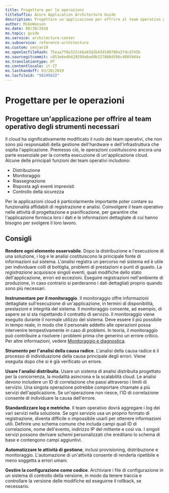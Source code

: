 ```yaml
---
title: Progettare per le operazioni
titleSuffix: Azure Application Architecture Guide
description: Progettare un'applicazione per offrire al team operativo gli strumenti necessari.
author: MikeWasson
ms.date: 08/30/2018
ms.topic: guide
ms.service: architecture-center
ms.subservice: reference-architecture
ms.custom: seojan19
ms.openlocfilehash: 75eaa7f8e322c66a83d2b43d180780a2fdcd745b
ms.sourcegitcommit: c053e6edb429299a0ad9b327888d596c48859d4a
ms.translationtype: HT
ms.contentlocale: it-IT
ms.lasthandoff: 03/20/2019
ms.locfileid: "58245632"
---
```

# <a name="design-for-operations"></a>Progettare per le operazioni

## <a name="design-an-application-so-that-the-operations-team-has-the-tools-they-need"></a>Progettare un'applicazione per offrire al team operativo degli strumenti necessari

Il cloud ha significativamente modificato il ruolo dei team operativi, che non sono più responsabili della gestione dell'hardware e dell'infrastruttura che ospita l'applicazione.  Premesso ciò, le operazioni costituiscono ancora una parte essenziale per la corretta esecuzione di un'applicazione cloud. Alcune delle principali funzioni dei team operativi includono:

- Distribuzione
- Monitoraggio
- Riassegnazione
- Risposta agli eventi imprevisti
- Controllo della sicurezza

Per le applicazioni cloud è particolarmente importante poter contare su funzionalità affidabili di registrazione e analisi. Coinvolgere il team operativo nelle attività di progettazione e pianificazione, per garantire che l'applicazione fornisca loro i dati e le informazioni dettagliate di cui hanno bisogno per svolgere il loro lavoro.  <!-- to do: Link to DevOps checklist -->

## <a name="recommendations"></a>Consigli

**Rendere ogni elemento osservabile**. Dopo la distribuzione e l'esecuzione di una soluzione, i log e le analisi costituiscono la principale fonte di informazioni sul sistema. L'*analisi* registra un percorso nel sistema ed è utile per individuare colli di bottiglia, problemi di prestazioni e punti di guasto. La *registrazione* acquisisce singoli eventi, quali modifiche dello stato dell'applicazione, errori ed eccezioni. Eseguire registrazioni nell'ambiente di produzione, in caso contrario si perderanno i dati dettagliati proprio quando sono più necessari.

**Instrumentare per il monitoraggio**. Il monitoraggio offre informazioni dettagliate sull'esecuzione di un'applicazione, in termini di disponibilità, prestazioni e integrità del sistema. Il monitoraggio consente, ad esempio, di sapere se si sta rispettando il contratto di servizio. Il monitoraggio viene eseguito durante il normale utilizzo del sistema. Deve essere il più possibile in tempo reale, in modo che il personale addetto alle operazioni possa intervenire tempestivamente in caso di problemi. In teoria, il monitoraggio può contribuire a risolvere i problemi prima che generino un errore critico. Per altre informazioni, vedere [Monitoraggio e diagnostica][monitoring].

**Strumento per l'analisi della causa radice**. L'analisi della causa radice è il processo di individuazione della causa principale degli errori. Viene eseguita dopo che si è già verificato un errore.

**Usare l'analisi distribuita**. Usare un sistema di analisi distribuita progettato per la concorrenza, la modalità asincrona e la scalabilità cloud. Le analisi devono includere un ID di correlazione che passi attraverso i limiti di servizio. Una singola operazione potrebbe comportare chiamate a più servizi dell'applicazione. Se un'operazione non riesce, l'ID di correlazione consente di individuare la causa dell'errore.

**Standardizzare log e metriche**. Il team operativo dovrà aggregare i log dei vari servizi nella soluzione. Se ogni servizio usa un proprio formato di registrazione, diventa difficile o impossibile usarli per ottenere informazioni utili. Definire uno schema comune che includa campi quali ID di correlazione, nome dell'evento, indirizzo IP del mittente e così via. I singoli servizi possono derivare schemi personalizzati che ereditano lo schema di base e contengono campi aggiuntivi.

**Automatizzare le attività di gestione**, inclusi provisioning, distribuzione e monitoraggio. L'automazione di un'attività consente di renderla ripetibile e meno soggetta a errori umani.

**Gestire la configurazione come codice**. Archiviare i file di configurazione in un sistema di controllo della versione, in modo da tenere traccia e controllare la versione delle modifiche ed eseguirne il rollback, se necessario.

<!-- links -->

[monitoring]: ../../best-practices/monitoring.md
